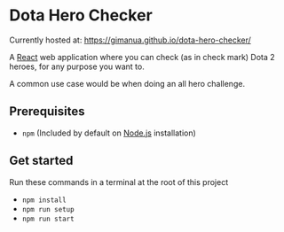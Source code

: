 # Dota Hero Checker
Currently hosted at: https://gimanua.github.io/dota-hero-checker/

A [React](https://reactjs.org/) web application where you can check (as in check mark) Dota 2 heroes, for any purpose you want to.

A common use case would be when doing an all hero challenge.

## Prerequisites
* ```npm``` (Included by default on [Node.js](https://nodejs.org) installation)

## Get started
Run these commands in a terminal at the root of this project
* ```npm install```
* ```npm run setup```
* ```npm run start```
